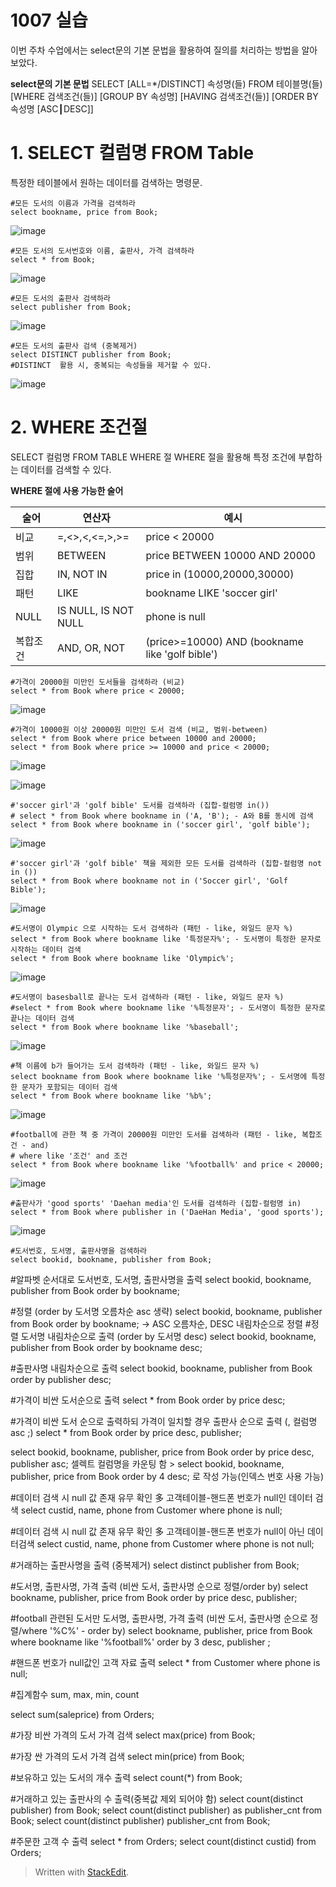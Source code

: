 # 1007 실습
이번 주차 수업에서는 select문의 기본 문법을 활용하여 질의를 처리하는 방법을 알아보았다. 

**select문의 기본 문법**
SELECT [ALL=*/DISTINCT] 속성명(들)
FROM 테이블명(들)
[WHERE 검색조건(들)]
[GROUP BY 속성명] 
[HAVING 검색조건(들)] 
[ORDER BY 속성명 [ASC┃DESC]]


# 1. SELECT 컬럼명 FROM Table
특정한 테이블에서 원하는 데이터를 검색하는 명령문.

    #모든 도서의 이름과 가격을 검색하라
    select bookname, price from Book;
![image](https://user-images.githubusercontent.com/114793024/194680061-8951a1f8-9323-4539-b39d-b6859eb6fadd.png)

    #모든 도서의 도서번호와 이름, 출판사, 가격 검색하라
    select * from Book;
    
![image](https://user-images.githubusercontent.com/114793024/194680185-74a22cbc-249f-4e75-a88f-e6eb2a0d7070.png)

    #모든 도서의 출판사 검색하라
    select publisher from Book;
    
![image](https://user-images.githubusercontent.com/114793024/194680105-95ac4b23-0696-43a9-8aa5-f0d2fbd88ebf.png)

    #모든 도서의 출판사 검색 (중복제거)
    select DISTINCT publisher from Book;
    #DISTINCT  활용 시, 중복되는 속성들을 제거할 수 있다.

![image](https://user-images.githubusercontent.com/114793024/194680276-7f0008de-7977-4e59-a663-afe3aaedfed4.png)

# 2.  WHERE 조건절
SELECT 컬럼명 FROM TABLE WHERE 절
WHERE 절을 활용해 특정 조건에 부합하는 데이터를 검색할 수 있다.

**WHERE 절에 사용 가능한 술어**

| 술어 | 연산자  | 예시  |
|--|--|--|
|비교|=,<>,<,<=,>,>=|price < 20000|
|범위|BETWEEN| price BETWEEN 10000 AND 20000|
|집합|IN, NOT IN|price in (10000,20000,30000)|
|패턴|LIKE|bookname LIKE 'soccer girl'|
|NULL|IS NULL, IS NOT NULL|phone is null|
|복합조건|AND, OR, NOT|(price>=10000) AND (bookname like 'golf bible')|

    #가격이 20000원 미만인 도서들을 검색하라 (비교)
    select * from Book where price < 20000;

![image](https://user-images.githubusercontent.com/114793024/194692421-6271e072-b1b8-4141-a6eb-582f1b73908b.png)


    #가격이 10000원 이상 20000원 미만인 도서 검색 (비교, 범위-between)
    select * from Book where price between 10000 and 20000;
    select * from Book where price >= 10000 and price < 20000;
    
![image](https://user-images.githubusercontent.com/114793024/194692668-0406388c-2387-40c2-b7a2-e60e401d282b.png)

![image](https://user-images.githubusercontent.com/114793024/194692601-0a51216a-1b2d-467a-b737-c9612635706d.png)

    #'soccer girl'과 'golf bible' 도서를 검색하라 (집합-컬럼명 in())
    # select * from Book where bookname in ('A, 'B'); - A와 B를 동시에 검색
    select * from Book where bookname in ('soccer girl', 'golf bible');
    
![image](https://user-images.githubusercontent.com/114793024/194692884-009555b7-6aae-4904-bfc1-d07b3f89b550.png)

    #'soccer girl'과 'golf bible' 책을 제외한 모든 도서를 검색하라 (집합-컬럼명 not in ())
    select * from Book where bookname not in ('Soccer girl', 'Golf Bible');

![image](https://user-images.githubusercontent.com/114793024/194693164-1f7ac363-363d-43cb-911f-8db947e226c8.png)

    #도서명이 Olympic 으로 시작하는 도서 검색하라 (패턴 - like, 와일드 문자 %)
    select * from Book where bookname like '특정문자%'; - 도서명이 특정한 문자로 시작하는 데이터 검색
    select * from Book where bookname like 'Olympic%';
    
![image](https://user-images.githubusercontent.com/114793024/194693449-0ad25131-2a3f-42ac-8ba1-a552c81982f0.png)

    #도서명이 basesball로 끝나는 도서 검색하라 (패턴 - like, 와일드 문자 %)
    #select * from Book where bookname like '%특정문자'; - 도서명이 특정한 문자로 끝나는 데이터 검색
    select * from Book where bookname like '%baseball';

![image](https://user-images.githubusercontent.com/114793024/194693492-55b60dd6-92c0-444e-9484-e50c433c387a.png)

    #책 이름에 b가 들어가는 도서 검색하라 (패턴 - like, 와일드 문자 %)
    select bookname from Book where bookname like '%특정문자%'; - 도서명에 특정한 문자가 포함되는 데이터 검색
    select * from Book where bookname like '%b%';

![image](https://user-images.githubusercontent.com/114793024/194693518-6cc3ed6b-4bcf-447e-b225-203019657ca8.png)

    #football에 관한 책 중 가격이 20000원 미만인 도서를 검색하라 (패턴 - like, 복합조건 - and)
    # where like '조건' and 조건
    select * from Book where bookname like '%football%' and price < 20000;

![image](https://user-images.githubusercontent.com/114793024/194693590-7448c742-cf04-4b4f-b2f3-1ff4c8a23b7a.png)

    
    #출판사가 'good sports' 'Daehan media'인 도서를 검색하라 (집합-컬럼명 in)
    select * from Book where publisher in ('DaeHan Media', 'good sports');

![image](https://user-images.githubusercontent.com/114793024/194694408-a24e6469-ec5b-4e7a-a22b-cb6869e31ee9.png)

    #도서번호, 도서명, 출판사명을 검색하라
    select bookid, bookname, publisher from Book;

#알파벳 순서대로 도서번호, 도서명, 출판사명을 출력
select bookid, bookname, publisher from Book order by bookname;

#정렬 (order by 도서명 오름차순 asc 생략)
select bookid, bookname, publisher from Book order by bookname;
→ ASC 오름차순, DESC 내림차순으로 정렬 
#정렬 도서명 내림차순으로 출력 (order by 도서명 desc)
select bookid, bookname, publisher from Book order by bookname desc;

#출판사명 내림차순으로 출력
select bookid, bookname, publisher from Book order by publisher desc;

#가격이 비싼 도서순으로 출력
select * from Book order by price desc;

#가격이 비싼 도서 순으로 출력하되 가격이 일치할 경우 출판사 순으로 출력 (, 컬럼명 asc ;)
select * from Book order by price desc, publisher;

select bookid, bookname, publisher, price from Book order by price desc, publisher asc;
셀렉트 컬럼명을 카운팅 함 > select bookid, bookname, publisher, price from Book order by 4 desc; 로 작성 가능(인덱스 번호 사용 가능)

#데이터 검색 시 null 값 존재 유무 확인 多 고객테이블-핸드폰 번호가 null인 데이터 검색
select custid, name, phone from Customer where phone is null;

#데이터 검색 시 null 값 존재 유무 확인 多 고객테이블-핸드폰 번호가 null이 아닌 데이터검색
select custid, name, phone from Customer where phone is not null;

#거래하는 출판사명을 출력 (중복제거)
select distinct publisher from Book; 

#도서명, 출판사명, 가격 출력 (비싼 도서, 출판사명 순으로 정렬/order by)
select bookname, publisher, price from Book order by price desc, publisher;

#football 관련된 도서만 도서명, 출판사명, 가격 출력 (비싼 도서, 출판사명 순으로 정렬/where '%C%' - order by)
select bookname, publisher, price from Book where bookname like '%football%' order by 3 desc, publisher ;

#핸드폰 번호가 null값인 고객 자료 출력 
select * from Customer where phone is null;

#집계함수 sum, max, min, count 

select sum(saleprice) from Orders;

#가장 비싼 가격의 도서 가격 검색 
select max(price) from Book;

#가장 싼 가격의 도서 가격 검색
select min(price) from Book;

#보유하고 있는 도서의 개수 출력
select count(*) from Book;

#거래하고 있는 출판사의 수 출력(중복값 제외 되어야 함)
select count(distinct publisher) from Book;
select count(distinct publisher) as publisher_cnt from Book;
select count(distinct publisher) publisher_cnt from Book;

#주문한 고객 수 출력 
select * from Orders;
select count(distinct custid) from Orders;







> Written with [StackEdit](https://stackedit.io/).













<!--stackedit_data:
eyJoaXN0b3J5IjpbLTEzNzc2NzE3NzUsLTEyMjY4NDczOCw2Mj
Y4ODQ0MjcsLTU1NDc1NDMwNiwtMTI5MjE4NTMzMywtMTMwNzk1
NDc0Niw1Mzc1NDQ0NzIsMTA0NzAwNzE0NiwyMDM0MjQwNzc5LC
05ODY2MjI0NzZdfQ==
-->